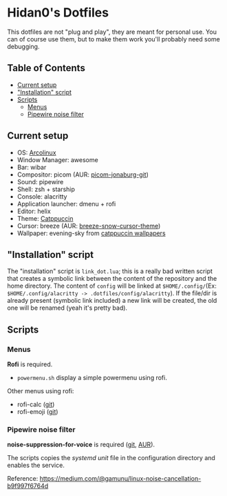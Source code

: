  # Hidan0's Dotfiles

 This dotfiles are not "plug and play", they are meant for personal use. You can of course use them, but to make them work you'll probably need some debugging.

## Table of Contents
- [Current setup](#current-setup)
- ["Installation" script](#%E2%80%9Cinstallation%E2%80%9D-script)
- [Scripts](#Scripts)
  - [Menus](#menus)
  - [Pipewire noise filter](#pipewire-noise-filter)

## Current setup

- OS: [Arcolinux](https://arcolinux.com/)
- Window Manager: awesome
- Bar: wibar
- Compositor: picom (AUR: [picom-jonaburg-git](https://aur.archlinux.org/packages/picom-jonaburg-git))
- Sound: pipewire
- Shell: zsh + starship
- Console: alacritty
- Application launcher: dmenu + rofi
- Editor: helix
- Theme: [Catppuccin](https://github.com/catppuccin/catppuccin)
- Cursor: breeze (AUR: [breeze-snow-cursor-theme](https://aur.archlinux.org/packages/breeze-snow-cursor-theme))
- Wallpaper: evening-sky from [catppuccin wallpapers](https://github.com/catppuccin/wallpapers)

## "Installation" script

The "installation" script is `link_dot.lua`; this is a really bad written script that creates a symbolic link between the content of the repository and the home directory.
The content of `config` will be linked at `$HOME/.config/`(Ex: `$HOME/.config/alacritty -> .dotfiles/config/alacritty`).
If the file/dir is already present (symbolic link included) a new link will be created, the old one will be renamed (yeah it's pretty bad).

## Scripts

### Menus

**Rofi** is required.

- `powermenu.sh` display a simple powermenu using rofi.

Other menus using rofi:
- rofi-calc ([git](https://github.com/svenstaro/rofi-calc))
- rofi-emoji ([git](https://github.com/Mange/rofi-emoji))

### Pipewire noise filter

**noise-suppression-for-voice** is required ([git](https://github.com/werman/noise-suppression-for-voice), [AUR](https://aur.archlinux.org/packages/noise-suppression-for-voice)).

The scripts copies the *systemd unit* file in the configuration directory and enables the service.

Reference: https://medium.com/@gamunu/linux-noise-cancellation-b9f997f6764d

